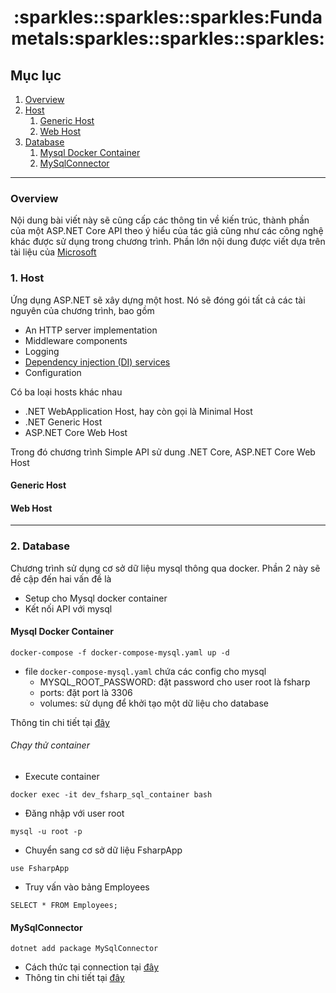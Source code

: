 <h1 align="center">
  :sparkles::sparkles::sparkles:Fundametals:sparkles::sparkles::sparkles:
</h1>

## Mục lục
1. [Overview](#overview)
2. [Host](#host)
    1. [Generic Host](#generic_host)
    2. [Web Host](#web_host)
3. [Database](#database)
    1. [Mysql Docker Container](#mysql_docker_container)
    2. [MySqlConnector](#mysqlconnector)

---
### Overview <a name="overview"></a>
Nội dung bài viết này sẽ cũng cấp các thông tin về kiến trúc, thành phần của một ASP.NET Core API theo ý hiểu của tác giả cũng như các công nghệ khác được sử dụng trong chương trình. Phần lớn nội dung được viết dựa trên tài liệu của [Microsoft](https://docs.microsoft.com/en-us/aspnet/core/fundamentals/?view=aspnetcore-6.0&tabs=macos)

### 1. Host <a name="host"></a>
Ứng dụng ASP.NET sẽ xây dựng một host. Nó sẽ đóng gói tất cả các tài nguyên của chương trình, bao gồm
- An HTTP server implementation
- Middleware components
- Logging
- [Dependency injection (DI) services](https://docs.microsoft.com/en-us/aspnet/core/fundamentals/dependency-injection?view=aspnetcore-6.0)
- Configuration

Có ba loại hosts khác nhau
- .NET WebApplication Host, hay còn gọi là Minimal Host
- .NET Generic Host
- ASP.NET Core Web Host

Trong đó chương trình Simple API sử dung .NET Core, ASP.NET Core Web Host

#### Generic Host <a name="generic_host"></a>

#### Web Host <a name="web_host"></a>

---
### 2. Database <a name="database"></a>
Chương trình sử dụng cơ sở dữ liệu mysql thông qua docker. Phần 2 này sẽ đề cập đến hai vấn đề là
- Setup cho Mysql docker container
- Kết nối API với mysql

#### Mysql Docker Container <a name="mysql_docker_container"></a>
```shell
docker-compose -f docker-compose-mysql.yaml up -d
```
- file `docker-compose-mysql.yaml` chứa các config cho mysql
    - MYSQL_ROOT_PASSWORD: đặt password cho user root là fsharp
    - ports: đặt port là 3306
    - volumes: sử dụng để khởi tạo một dữ liệu cho database

Thông tin chi tiết tại [đây](https://hub.docker.com/_/mysql)

###### Chạy thử container
- Execute container
```shell
docker exec -it dev_fsharp_sql_container bash
```

- Đăng nhập với user root
```shell
mysql -u root -p
```

- Chuyển sang cơ sở dữ liệu FsharpApp
```shell
use FsharpApp
```

- Truy vấn vào bảng Employees
```shell
SELECT * FROM Employees;
```

#### MySqlConnector <a name="mysqlconnector"></a>
```shell
dotnet add package MySqlConnector
```

- Cách thức tại connection tại [đây](https://github.com/phamhongphuc1999/FSharpTutorial/tree/main/SimpleAPI/UserAPI/Connector)
- Thông tin chi tiết tại [đây](https://mysqlconnector.net/)
